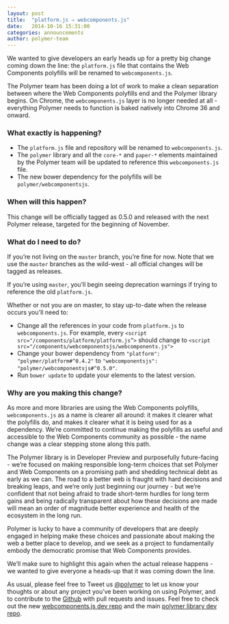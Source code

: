```yaml
---
layout: post
title:  "platform.js ⇒ webcomponents.js"
date:   2014-10-16 15:31:00
categories: announcements
author: polymer-team
---
```


We wanted to give developers an early heads up for a pretty big change coming down the line: the `platform.js` file that contains the Web Components polyfills will be renamed to `webcomponents.js`.

The Polymer team has been doing a lot of work to make a clean separation between where the Web Components polyfills end and the Polymer library begins. On Chrome, the `webcomponents.js` layer is no longer needed at all - everything Polymer needs to function is baked natively into Chrome 36 and onward.

### What exactly is happening?

* The `platform.js` file and repository will be renamed to `webcomponents.js`.
* The `polymer` library and all the `core-*` and `paper-*` elements maintained by the Polymer team will be updated to reference this `webcomponents.js` file.
* The new bower dependency for the polyfills will be `polymer/webcomponentsjs`.

### When will this happen?

This change will be officially tagged as 0.5.0 and released with the next Polymer release, targeted for the beginning of November.

### What do I need to do?

If you’re not living on the `master` branch, you’re fine for now. Note that we use the `master` branches as the wild-west - all official changes will be tagged as releases.

If you’re using `master`, you’ll begin seeing deprecation warnings if trying to reference the old `platform.js`.

Whether or not you are on master, to stay up-to-date when the release occurs you'll need to:

* Change all the references in your code from `platform.js` to `webcomponents.js`. For example, every `<script src="/components/platform/platform.js”>` should change to `<script src="/components/webcomponentsjs/webcomponents.js">`
* Change your bower dependency from `"platform": "polymer/platform#^0.4.2"` to `"webcomponentsjs": "polymer/webcomponentsjs#^0.5.0"`.
* Run `bower update` to update your elements to the latest version.

### Why are you making this change?

As more and more libraries are using the Web Components polyfills, `webcomponents.js` as a name is clearer all around: it makes it clearer what the polyfills do, and makes it clearer what it is being used for as a dependency. We’re committed to continue making the polyfills as useful and accessible to the Web Components community as possible - the name change was a clear stepping stone along this path.

The Polymer library is in Developer Preview and purposefully future-facing - we’re focused on making responsible long-term choices that set Polymer and Web Components on a promising path and shedding technical debt as early as we can. The road to a better web is fraught with hard decisions and breaking leaps, and we’re only just beginning our journey - but we’re confident that not being afraid to trade short-term hurdles for long term gains and being radically transparent about how these decisions are made will mean an order of magnitude better experience and health of the ecosystem in the long run.

Polymer is lucky to have a community of developers that are deeply engaged in helping make these choices and passionate about making the web a better place to develop, and we seek as a project to fundamentally embody the democratic promise that Web Components provides.

We’ll make sure to highlight this again when the actual release happens - we wanted to give everyone a heads-up that it was coming down the line.

As usual, please feel free to Tweet us [@polymer](https://twitter.com/polymer) to let us know your thoughts or about any project you’ve been working on using Polymer, and to contribute to the [Github](https://github.com/polymer) with pull requests and issues. Feel free to check out the new [webcomponents.js dev repo](https://github.com/polymer/webcomponentsjs-dev) and the main [polymer library dev repo](https://github.com/polymer/polymer-dev).
